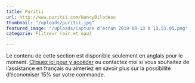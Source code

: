 ```yaml
---
title: Puritii
url: http://www.puritii.com/NancyBilodeau
thumbnail: "/uploads/puritii.jpg"
featured_image: "/uploads/Capture d’écran 2019-08-13 à 13.51.05.png"
categorie: Filtreur (air et eau)

---
```

Le contenu de cette section est disponible seulement en anglais pour le moment. [Cliquez ici pour y accéder](http://www.puritii.com/NancyBilodeau) ou contactez moi si vous souhaitez de l’assistance en français ou aimeriez en savoir plus sur la possibilité d’économiser 15% sur votre commande.